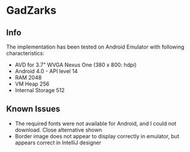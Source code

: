 GadZarks
========

Info
----

The implementation has been tested on Android Emulator with following characteristics:
- AVD for 3.7" WVGA Nexus One (380 x 800: hdpi)
- Android 4.0 - API level 14
- RAM 2048
- VM Heap 256
- Internal Storage 512 

Known Issues
------------

- The required fonts were not available for Android, and I could not download. Close alternative shown
- Border image does not appear to display correctly in emulator, but appears correct in IntelliJ designer

